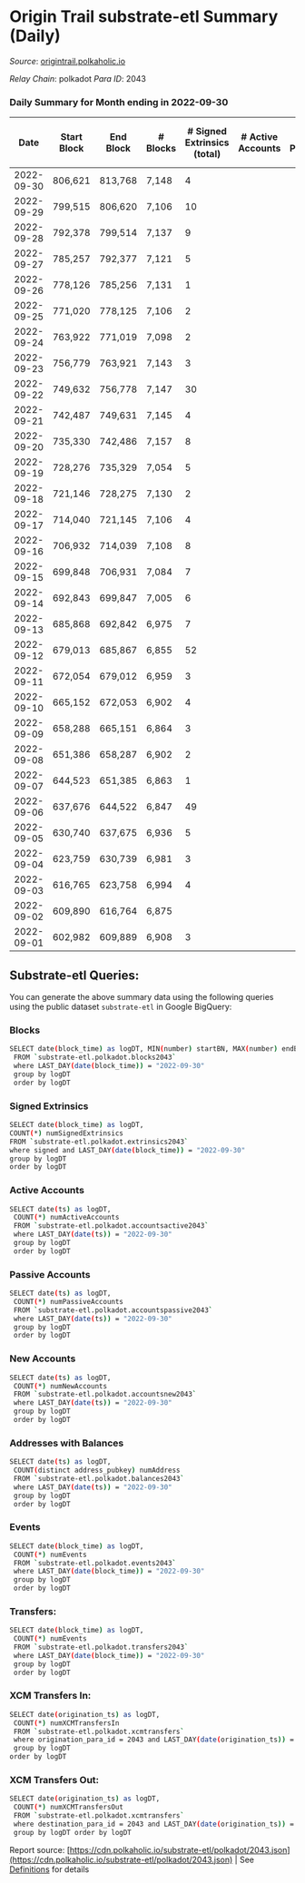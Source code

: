 # Origin Trail substrate-etl Summary (Daily)

_Source_: [origintrail.polkaholic.io](https://origintrail.polkaholic.io)

*Relay Chain*: polkadot
*Para ID*: 2043



### Daily Summary for Month ending in 2022-09-30


| Date | Start Block | End Block | # Blocks | # Signed Extrinsics (total) | # Active Accounts | # Passive | # New | # Addresses with Balances | # Events | # Transfers | # XCM Transfers In | # XCM Transfers Out | Issues | 
| ---- | ----------- | --------- | -------- | --------------------------- | ----------------- | --------- | ----- | ------------------------- | -------- | ----------- | ------------------ | ------------------- | ------ |
| 2022-09-30 | 806,621 | 813,768 | 7,148 | 4 |  |  |  | 2,986 | 14,452 | 116  |   |   |  |
| 2022-09-29 | 799,515 | 806,620 | 7,106 | 10 |  |  |  |  | 14,572 | 266  |   |   |  |
| 2022-09-28 | 792,378 | 799,514 | 7,137 | 9 |  |  |  |  | 14,624 | 263  |   |   |  |
| 2022-09-27 | 785,257 | 792,377 | 7,121 | 5 |  |  |  |  | 14,416 | 125  |   |   |  |
| 2022-09-26 | 778,126 | 785,256 | 7,131 | 1 |  |  |  |  | 14,304 | 29  |   |   |  |
| 2022-09-25 | 771,020 | 778,125 | 7,106 | 2 |  |  |  |  | 14,292 | 58  |   |   |  |
| 2022-09-24 | 763,922 | 771,019 | 7,098 | 2 |  |  |  |  | 14,275 | 58  |   |   |  |
| 2022-09-23 | 756,779 | 763,921 | 7,143 | 3 |  |  |  |  | 14,404 | 87  |   |   |  |
| 2022-09-22 | 749,632 | 756,778 | 7,147 | 30 |  |  |  |  | 14,777 | 205  |   |   |  |
| 2022-09-21 | 742,487 | 749,631 | 7,145 | 4 |  |  |  |  | 14,420 | 90  |   |   |  |
| 2022-09-20 | 735,330 | 742,486 | 7,157 | 8 |  |  |  |  | 14,624 | 233  |   |   |  |
| 2022-09-19 | 728,276 | 735,329 | 7,054 | 5 |  |  |  |  | 14,297 | 140  |   |   |  |
| 2022-09-18 | 721,146 | 728,275 | 7,130 | 2 |  |  |  |  | 14,340 | 59  |   |   |  |
| 2022-09-17 | 714,040 | 721,145 | 7,106 | 4 |  |  |  |  | 14,368 | 117  |   |   |  |
| 2022-09-16 | 706,932 | 714,039 | 7,108 | 8 |  |  |  |  | 14,476 | 186  |   |   |  |
| 2022-09-15 | 699,848 | 706,931 | 7,084 | 7 |  |  |  |  | 14,415 | 181  |   |   |  |
| 2022-09-14 | 692,843 | 699,847 | 7,005 | 6 |  |  |  |  | 14,222 | 154  |   |   |  |
| 2022-09-13 | 685,868 | 692,842 | 6,975 | 7 |  |  |  |  | 14,222 | 203  |   |   |  |
| 2022-09-12 | 679,013 | 685,867 | 6,855 | 52 |  |  |  |  | 14,560 | 377  |   |   |  |
| 2022-09-11 | 672,054 | 679,012 | 6,959 | 3 |  |  |  |  | 14,036 | 88  |   |   |  |
| 2022-09-10 | 665,152 | 672,053 | 6,902 | 4 |  |  |  |  | 13,963 | 119  |   |   |  |
| 2022-09-09 | 658,288 | 665,151 | 6,864 | 3 |  |  |  |  | 13,849 | 90  |   |   |  |
| 2022-09-08 | 651,386 | 658,287 | 6,902 | 2 |  |  |  |  | 13,884 | 58  |   |   |  |
| 2022-09-07 | 644,523 | 651,385 | 6,863 | 1 |  |  |  |  | 13,767 | 30  |   |   |  |
| 2022-09-06 | 637,676 | 644,522 | 6,847 | 49 |  |  |  |  | 14,307 | 170  |   |   |  |
| 2022-09-05 | 630,740 | 637,675 | 6,936 | 5 |  |  |  |  | 14,039 | 122  |   |   |  |
| 2022-09-04 | 623,759 | 630,739 | 6,981 | 3 |  |  |  |  | 14,079 | 87  |   |   |  |
| 2022-09-03 | 616,765 | 623,758 | 6,994 | 4 |  |  |  |  | 14,144 | 116  |   |   |  |
| 2022-09-02 | 609,890 | 616,764 | 6,875 |  |  |  |  |  | 13,754 |   |   |   |  |
| 2022-09-01 | 602,982 | 609,889 | 6,908 | 3 |  |  |  |  | 13,907 | 60  |   |   |  |

## Substrate-etl Queries:
You can generate the above summary data using the following queries using the public dataset `substrate-etl` in Google BigQuery:

### Blocks
```bash
SELECT date(block_time) as logDT, MIN(number) startBN, MAX(number) endBN, COUNT(*) numBlocks 
 FROM `substrate-etl.polkadot.blocks2043`  
 where LAST_DAY(date(block_time)) = "2022-09-30" 
 group by logDT 
 order by logDT
```

### Signed Extrinsics
```bash
SELECT date(block_time) as logDT, 
COUNT(*) numSignedExtrinsics 
FROM `substrate-etl.polkadot.extrinsics2043`  
where signed and LAST_DAY(date(block_time)) = "2022-09-30" 
group by logDT 
order by logDT
```

### Active Accounts
```bash
SELECT date(ts) as logDT, 
 COUNT(*) numActiveAccounts 
 FROM `substrate-etl.polkadot.accountsactive2043` 
 where LAST_DAY(date(ts)) = "2022-09-30" 
 group by logDT 
 order by logDT
```

### Passive Accounts
```bash
SELECT date(ts) as logDT, 
 COUNT(*) numPassiveAccounts 
 FROM `substrate-etl.polkadot.accountspassive2043` 
 where LAST_DAY(date(ts)) = "2022-09-30" 
 group by logDT 
 order by logDT
```

### New Accounts
```bash
SELECT date(ts) as logDT, 
 COUNT(*) numNewAccounts 
 FROM `substrate-etl.polkadot.accountsnew2043` 
 where LAST_DAY(date(ts)) = "2022-09-30" 
 group by logDT
 order by logDT
```

### Addresses with Balances
```bash
SELECT date(ts) as logDT,
 COUNT(distinct address_pubkey) numAddress 
 FROM `substrate-etl.polkadot.balances2043` 
 where LAST_DAY(date(ts)) = "2022-09-30" 
 group by logDT 
 order by logDT
```

### Events
```bash
SELECT date(block_time) as logDT, 
 COUNT(*) numEvents 
 FROM `substrate-etl.polkadot.events2043` 
 where LAST_DAY(date(block_time)) = "2022-09-30" 
 group by logDT 
 order by logDT
```

### Transfers:
```bash
SELECT date(block_time) as logDT, 
 COUNT(*) numEvents 
 FROM `substrate-etl.polkadot.transfers2043` 
 where LAST_DAY(date(block_time)) = "2022-09-30" 
 group by logDT 
 order by logDT
```

### XCM Transfers In:
```bash
SELECT date(origination_ts) as logDT, 
 COUNT(*) numXCMTransfersIn 
 FROM `substrate-etl.polkadot.xcmtransfers` 
 where origination_para_id = 2043 and LAST_DAY(date(origination_ts)) = "2022-09-30" 
 group by logDT 
order by logDT
```

### XCM Transfers Out:
```bash
SELECT date(origination_ts) as logDT, 
 COUNT(*) numXCMTransfersOut 
 FROM `substrate-etl.polkadot.xcmtransfers` 
 where destination_para_id = 2043 and LAST_DAY(date(origination_ts)) = "2022-09-30" 
 group by logDT order by logDT
```


Report source: [https://cdn.polkaholic.io/substrate-etl/polkadot/2043.json](https://cdn.polkaholic.io/substrate-etl/polkadot/2043.json) | See [Definitions](/DEFINITIONS.md) for details
